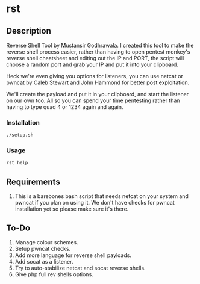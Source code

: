 # rst

## Description 

Reverse Shell Tool by Mustansir Godhrawala. I created this tool to make the reverse shell process easier, rather than having to open pentest monkey's reverse shell cheatsheet and editing out the IP and PORT, the script will choose a random port and grab your IP and put it into your clipboard. 

Heck we're even giving you options for listeners, you can use netcat or pwncat by Caleb Stewart and John Hammond for better post exploitation. 

We'll create the payload and put it in your clipboard, and start the listener on our own too. All so you can spend your time pentesting rather than having to type quad 4 or 1234 again and again. 

### Installation 

```bash
./setup.sh
```
### Usage

```bash
rst help
```

## Requirements 
1. This is a barebones bash script that needs netcat on your system and pwncat if you plan on using it. We don't have checks for pwncat installation yet so please make sure it's there. 

## To-Do
1. Manage colour schemes. 
2. Setup pwncat checks. 
3. Add more language for reverse shell payloads. 
4. Add socat as a listener. 
5. Try to auto-stabilize netcat and socat reverse shells. 
6. Give php full rev shells options. 